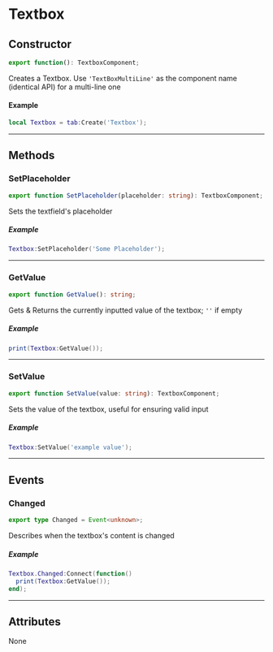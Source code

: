 # Textbox
## Constructor
```ts
export function(): TextboxComponent;
```
Creates a Textbox. Use `'TextBoxMultiLine'` as the component name (identical API) for a multi-line one
#### Example
```lua
local Textbox = tab:Create('Textbox');
```
---
## Methods
### SetPlaceholder
```ts
export function SetPlaceholder(placeholder: string): TextboxComponent;
```
Sets the textfield's placeholder
##### Example
```lua
Textbox:SetPlaceholder('Some Placeholder');
```
---
### GetValue
```ts
export function GetValue(): string;
```
Gets & Returns the currently inputted value of the textbox; `''` if empty
##### Example
```lua
print(Textbox:GetValue());
```
---
### SetValue
```ts
export function SetValue(value: string): TextboxComponent;
```
Sets the value of the textbox, useful for ensuring valid input
##### Example
```lua
Textbox:SetValue('example value');
```
---
## Events
### Changed
```ts
export type Changed = Event<unknown>;
```
Describes when the textbox's content is changed
##### Example
```lua
Textbox.Changed:Connect(function()
  print(Textbox:GetValue());
end);
```
---
## Attributes
None
